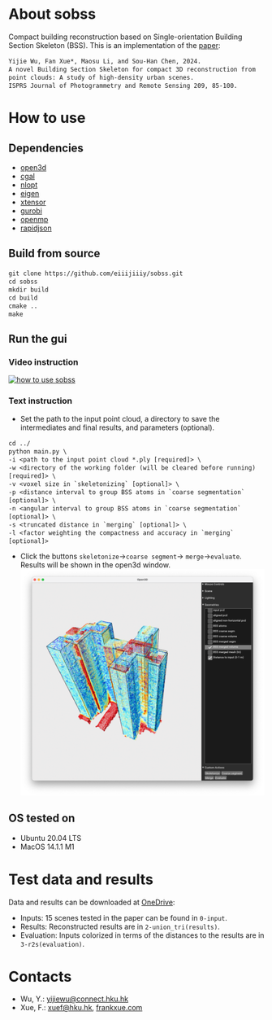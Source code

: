 # About sobss

Compact building reconstruction based on Single-orientation Building Section Skeleton (BSS). This is an implementation of the [paper](https://doi.org/10.1016/j.isprsjprs.2024.01.020): 

```
Yijie Wu, Fan Xue*, Maosu Li, and Sou-Han Chen, 2024.
A novel Building Section Skeleton for compact 3D reconstruction from point clouds: A study of high-density urban scenes.
ISPRS Journal of Photogrammetry and Remote Sensing 209, 85-100. 
```

# How to use
## Dependencies
- [open3d](https://www.open3d.org/)
- [cgal](https://www.cgal.org/)
- [nlopt](https://nlopt.readthedocs.io/)
- [eigen](https://eigen.tuxfamily.org/)
- [xtensor](https://github.com/xtensor-stack/xtensor)
- [gurobi](https://www.gurobi.com/)
- [openmp](https://www.openmp.org/)
- [rapidjson](https://rapidjson.org/)
## Build from source
```
git clone https://github.com/eiiijiiiy/sobss.git
cd sobss
mkdir build
cd build
cmake ..
make
```
## Run the gui
### Video instruction
[![how to use sobss](http://img.youtube.com/vi/AKNAsfuQb94/0.jpg)](http://www.youtube.com/watch?v=AKNAsfuQb94)
### Text instruction
- Set the path to the input point cloud, a directory to save the intermediates and final results, and parameters (optional). 
```
cd ../
python main.py \
-i <path to the input point cloud *.ply [required]> \
-w <directory of the working folder (will be cleared before running) [required]> \
-v <voxel size in `skeletonizing` [optional]> \
-p <distance interval to group BSS atoms in `coarse segmentation` [optional]> \
-n <angular interval to group BSS atoms in `coarse segmentation` [optional]> \
-s <truncated distance in `merging` [optional]> \
-l <factor weighting the compactness and accuracy in `merging` [optional]> 
```
- Click the buttons `skeletonize`->`coarse segment`-> `merge`->`evaluate`. Results will be shown in the open3d window.
![gui](gui.png)
## OS tested on
- Ubuntu 20.04 LTS
- MacOS 14.1.1 M1

# Test data and results
Data and results can be downloaded at [OneDrive](https://connecthkuhk-my.sharepoint.com/:f:/g/personal/yijiewu_connect_hku_hk/Ej77MEfWVCtLrJVM-27fO40Brt0B5MLBiAErMaX3p0M3YQ?e=2cHrAg): 
- Inputs: 15 scenes tested in the paper can be found in `0-input`. 
- Results: Reconstructed results are in `2-union_tri(results)`. 
- Evaluation: Inputs colorized in terms of the distances to the results are in `3-r2s(evaluation)`.

# Contacts

- Wu, Y.: [yijiewu@connect.hku.hk](mailto:yijiewu@connect.hku.hk?subject=[GitHub]sobss)
- Xue, F.: [xuef@hku.hk](mailto:xuef@hku.hk?subject=[GitHub]sobss), [frankxue.com](https://frankxue.com/)
